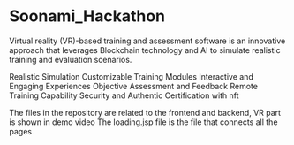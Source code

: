# Soonami_Hackathon
Virtual reality (VR)-based training and assessment software is an innovative approach that leverages Blockchain technology and AI to simulate realistic training and evaluation scenarios.

 Realistic Simulation 
 Customizable Training Modules 
 Interactive and Engaging Experiences 
 Objective Assessment and Feedback 
 Remote Training Capability 
Security and Authentic Certification with nft

The files in the repository are related to the frontend and backend, VR part is shown in demo video
The loading.jsp file is the file that connects all the pages
